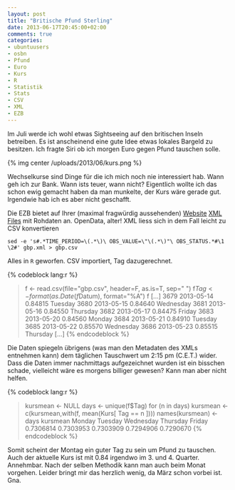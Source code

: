 ```yaml
---
layout: post
title: "Britische Pfund Sterling"
date: 2013-06-17T20:45:00+02:00
comments: true
categories:
- ubuntuusers
- osbn
- Pfund
- Euro
- Kurs
- R
- Statistik
- Stats
- CSV
- XML
- EZB
---
```


Im Juli werde ich wohl etwas Sightseeing auf den britischen Inseln betreiben.
Es ist anscheinend eine gute Idee etwas lokales Bargeld zu besitzen.
Ich fragte Siri ob ich morgen Euro gegen Pfund tauschen solle.

{% img center /uploads/2013/06/kurs.png %}

Wechselkurse sind Dinge für die ich mich noch nie interessiert hab. Wann geh ich zur Bank. Wann ists teuer, wann nicht?
Eigentlich wollte ich das schon ewig gemacht haben da man munkelte, der Kurs
wäre gerade gut. Irgendwie hab ich es aber nicht geschafft.

Die EZB bietet auf Ihrer (maximal fragwürdig aussehenden)
[Website](http://www.ecb.int/stats/exchange/eurofxref/html/eurofxref-graph-gbp.en.html)
[XML Files](http://www.ecb.int/stats/exchange/eurofxref/html/gbp.xml)
mit Rohdaten an. OpenData, alter! XML liess
sich in dem Fall leicht zu CSV konvertieren

    sed -e 's#.*TIME_PERIOD=\(.*\)\ OBS_VALUE=\"\(.*\)"\ OBS_STATUS.*#\1 \2#' gbp.xml > gbp.csv

Alles in `R` geworfen. CSV importiert, Tag dazugerechnet.

{% codeblock lang:r %}
> f <- read.csv(file="gbp.csv", header=F, as.is=T, sep=" ")
> f$Tag <- format(as.Date(f$Datum), format="%A")
> f
[...]
3679 2013-05-14 0.84815   Tuesday
3680 2013-05-15 0.84640 Wednesday
3681 2013-05-16 0.84550  Thursday
3682 2013-05-17 0.84475    Friday
3683 2013-05-20 0.84560    Monday
3684 2013-05-21 0.84910   Tuesday
3685 2013-05-22 0.85570 Wednesday
3686 2013-05-23 0.85515  Thursday
[...]
{% endcodeblock %}

Die Daten spiegeln übrigens (was man den Metadaten des XMLs entnehmen kann) dem
täglichen Tauschwert um 2:15 pm (C.E.T.) wider. Dass die Daten immer nachmittags
aufgezeichnet wurden ist ein bisschen schade, vielleicht wäre es morgens
billiger gewesen? Kann man aber nicht helfen.

{% codeblock lang:r %}
> kursmean <- NULL
> days <- unique(f$Tag)
> for (n in days) kursmean <- c(kursmean,with(f, mean(Kurs[ Tag == n ])))
> names(kursmean) <- days
> kursmean
   Monday   Tuesday Wednesday  Thursday    Friday
   0.7306814 0.7303953 0.7303909 0.7294906 0.7290670
{% endcodeblock %}

Somit scheint der Montag ein guter Tag zu sein um Pfund zu tauschen. Auch der aktuelle
Kurs ist mit 0.84 irgendwo im 3. und 4. Quarter. Annehmbar. Nach der selben
Methodik kann man auch beim Monat vorgehen. Leider bringt mir das herzlich
wenig, da März schon vorbei ist. Gna.
